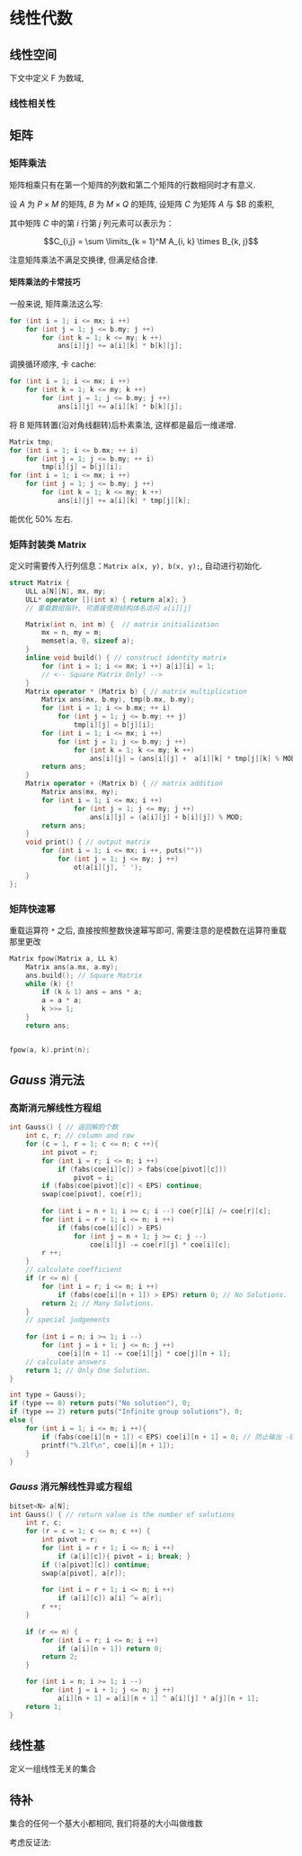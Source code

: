 # 线性代数

## 线性空间

下文中定义 $\text{F}$ 为数域, 

### 线性相关性



## 矩阵

### 矩阵乘法

矩阵相乘只有在第一个矩阵的列数和第二个矩阵的行数相同时才有意义. 

设 $A$ 为 $P \times M$ 的矩阵, $B$ 为 $M \times Q$ 的矩阵, 设矩阵 $C$ 为矩阵 $A$ 与 $B 的乘积, 

其中矩阵 $C$ 中的第 $i$ 行第 $j$ 列元素可以表示为：

$$C_{i,j} = \sum \limits_{k = 1}^M A_{i, k} \times B_{k, j}$$

注意矩阵乘法不满足交换律, 但满足结合律. 

#### 矩阵乘法的卡常技巧

一般来说, 矩阵乘法这么写: 

```cpp
for (int i = 1; i <= mx; i ++)
	for (int j = 1; j <= b.my; j ++)
		for (int k = 1; k <= my; k ++)
			ans[i][j] += a[i][k] * b[k][j];
```

调换循环顺序, 卡 cache: 

```cpp
for (int i = 1; i <= mx; i ++)
	for (int k = 1; k <= my; k ++)
		for (int j = 1; j <= b.my; j ++)
			ans[i][j] += a[i][k] * b[k][j];
```

将 B 矩阵转置(沿对角线翻转)后朴素乘法, 这样都是最后一维递增. 

```cpp
Matrix tmp;
for (int i = 1; i <= b.mx; ++ i)
	for (int j = 1; j <= b.my; ++ i)
		tmp[i][j] = b[j][i];
for (int i = 1; i <= mx; i ++)
	for (int j = 1; j <= b.my; j ++)
		for (int k = 1; k <= my; k ++)
			ans[i][j] += a[i][k] * tmp[j][k];
```

能优化 $50\%$ 左右. 

### 矩阵封装类 $\text{Matrix}$

定义时需要传入行列信息：`Matrix a(x, y), b(x, y);`, 自动进行初始化. 

```cpp
struct Matrix {
	ULL a[N][N], mx, my;
	ULL* operator [](int x) { return a[x]; }
    // 重载数组指针, 可直接使用结构体名访问 a[i][j]

	Matrix(int n, int m) {  // matrix initialization
		mx = n, my = m;
		memset(a, 0, sizeof a); 
	}
	inline void build() { // construct identity matrix 
		for (int i = 1; i <= mx; i ++) a[i][i] = 1;
		// <-- Square Matrix Only! -->
	}
	Matrix operator * (Matrix b) { // matrix multiplication
		Matrix ans(mx, b.my), tmp(b.mx, b.my);
		for (int i = 1; i <= b.mx; ++ i)
			for (int j = 1; j <= b.my; ++ j)
				tmp[i][j] = b[j][i];
		for (int i = 1; i <= mx; i ++)
			for (int j = 1; j <= b.my; j ++)
				for (int k = 1; k <= my; k ++)
					ans[i][j] = (ans[i][j] +  a[i][k] * tmp[j][k] % MOD) % MOD;
		return ans;
	}
	Matrix operator + (Matrix b) { // matrix addition 
		Matrix ans(mx, my);
		for (int i = 1; i <= mx; i ++)
				for (int j = 1; j <= my; j ++)
					ans[i][j] = (a[i][j] + b[i][j]) % MOD;
		return ans;
	}
	void print() { // output matrix 
		for (int i = 1; i <= mx; i ++, puts("")) 
			for (int j = 1; j <= my; j ++)
				ot(a[i][j], ' ');
	}
};
```

### 矩阵快速幂

重载运算符 `*` 之后, 直接按照整数快速幂写即可, 需要注意的是模数在运算符重载那里更改 

```cpp
Matrix fpow(Matrix a, LL k) 
	Matrix ans(a.mx, a.my); 
	ans.build(); // Square Matrix 
	while (k) {!
		if (k & 1) ans = ans * a;
		a = a * a;
		k >>= 1;
	}
	return ans;


fpow(a, k).print(n);
```

## $Gauss$ 消元法

### 高斯消元解线性方程组

```cpp
int Gauss() { // 返回解的个数
	int c, r; // column and row 
	for (c = 1, r = 1; c <= n; c ++){
		int pivot = r;
		for (int i = r; i <= n; i ++)
			if (fabs(coe[i][c]) > fabs(coe[pivot][c]))
				pivot = i;
		if (fabs(coe[pivot][c]) < EPS) continue;
		swap(coe[pivot], coe[r]);
		
		for (int i = n + 1; i >= c; i --) coe[r][i] /= coe[r][c];
		for (int i = r + 1; i <= n; i ++)
			if (fabs(coe[i][c]) > EPS)
				for (int j = n + 1; j >= c; j --) 
					coe[i][j] -= coe[r][j] * coe[i][c];
		r ++;
	}
	// calculate coefficient  
	if (r <= n) {
		for (int i = r; i <= n; i ++)
			if (fabs(coe[i][n + 1]) > EPS) return 0; // No Solutions. 
		return 2; // Many Solutions. 
	}
	// special judgements 
	
	for (int i = n; i >= 1; i --)
		for (int j = i + 1; j <= n; j ++)
			coe[i][n + 1] -= coe[i][j] * coe[j][n + 1];
	// calculate answers
	return 1; // Only One Solution. 
}

int type = Gauss();
if (type == 0) return puts("No solution"), 0;
if (type == 2) return puts("Infinite group solutions"), 0;
else {
	for (int i = 1; i <= n; i ++){
		if (fabs(coe[i][n + 1]) < EPS) coe[i][n + 1] = 0; // 防止输出 -0
		printf("%.2lf\n", coe[i][n + 1]);
	}
}
```

### $Gauss$ 消元解线性异或方程组

```cpp
bitset<N> a[N];
int Gauss() { // return value is the number of solutions  
	int r, c;
	for (r = c = 1; c <= n; c ++) {
		int pivot = r;
		for (int i = r + 1; i <= n; i ++)
			if (a[i][c]){ pivot = i; break; }
		if (!a[pivot][c]) continue;
		swap(a[pivot], a[r]);
		
		for (int i = r + 1; i <= n; i ++)
			if (a[i][c]) a[i] ^= a[r];
		r ++;
	}
	
	if (r <= n) {
		for (int i = r; i <= n; i ++)
			if (a[i][n + 1]) return 0;
		return 2;
	}

	for (int i = n; i >= 1; i --)
		for (int j = i + 1; j <= n; j ++)
			a[i][n + 1] = a[i][n + 1] ^ a[i][j] * a[j][n + 1];  
	return 1;
}
```


## 线性基

定义一组线性无关的集合

## 待补

集合的任何一个基大小都相同, 我们将基的大小叫做维数

考虑反证法: 

